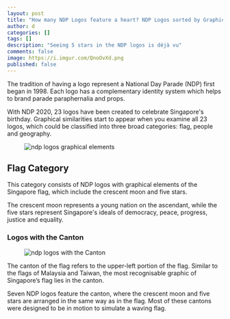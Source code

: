 ```yaml
---
layout: post
title: "How many NDP Logos feature a heart? NDP Logos sorted by Graphical Elements"
author: d
categories: []
tags: []
description: "Seeing 5 stars in the NDP logos is déjà vu"
comments: false
image: https://i.imgur.com/QnoOvXd.png
published: false
---
```


The tradition of having a logo represent a National Day Parade (NDP) first began in 1998. Each logo has a complementary identity system which helps to brand parade paraphernalia and props. 

With NDP 2020, 23 logos have been created to celebrate Singapore's birthday. Graphical similarities start to appear when you examine all 23 logos, which could be classified into three broad categories: flag, people and geography. 

<figure>
<img src="https://i.imgur.com/AqDG2I7.png" alt="ndp logos graphical elements">
</figure>

<h2>Flag Category</h2>
This category consists of NDP logos with graphical elements of the Singapore flag, which include the crescent moon and five stars. 

The crescent moon represents a young nation on the ascendant, while the five stars represent Singapore's ideals of democracy, peace, progress, justice and equality.

<h3>Logos with the Canton</h3>
<figure>
<img src="https://i.imgur.com/eU49lzu.png" alt="ndp logos with the Canton">
</figure>
The canton of the flag refers to the upper-left portion of the flag. Similar to the flags of Malaysia and Taiwan, the most recognisable graphic of Singapore’s flag lies in the canton. 

Seven NDP logos feature the canton, where the crescent moon and five stars are arranged in the same way as in the flag. Most of these cantons were designed to be in motion to simulate a waving flag. 

